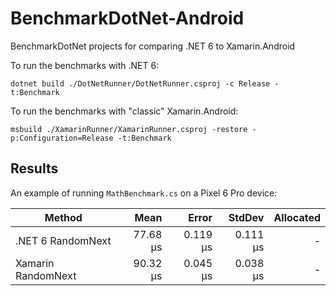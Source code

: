 # BenchmarkDotNet-Android

BenchmarkDotNet projects for comparing .NET 6 to Xamarin.Android

To run the benchmarks with .NET 6:

    dotnet build ./DotNetRunner/DotNetRunner.csproj -c Release -t:Benchmark

To run the benchmarks with "classic" Xamarin.Android:

    msbuild ./XamarinRunner/XamarinRunner.csproj -restore -p:Configuration=Release -t:Benchmark

## Results

An example of running `MathBenchmark.cs` on a Pixel 6 Pro device:

|             Method |     Mean |    Error |   StdDev | Allocated |
|------------------- |---------:|---------:|---------:|----------:|
| .NET 6  RandomNext | 77.68 µs | 0.119 µs | 0.111 µs |         - |
| Xamarin RandomNext | 90.32 µs | 0.045 µs | 0.038 µs |         - |
